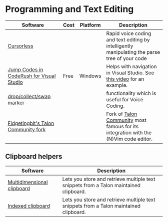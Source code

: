 # Programming and Text Editing

| Software                                                                                                                                                       | Cost | Platform | Description                                                                                                                   |
| -------------------------------------------------------------------------------------------------------------------------------------------------------------- | ---- | -------- | ----------------------------------------------------------------------------------------------------------------------------- |
| [Cursorless](https://www.cursorless.org/)                                                                                                                      |      |          | Rapid voice coding and text editing by intelligently manipulating the parse tree of your code                                 |
| [Jump Codes in CodeRush for Visual Studio](https://community.devexpress.com/blogs/markmiller/archive/2023/06/21/jump-codes-in-coderush-for-visual-studio.aspx) | Free | Windows  | Helps with navigation in Visual Studio. See [this video](https://www.youtube.com/watch?v=EVJOEQp9_cw) for an example.         |
| [drop/collect/swap marker](https://www.youtube.com/watch?v=_awmO-WZ_vw&list=PL8h4jt35t1wgawacCN9wmxq1EN36CNUGk&index=23)                                       |      |          | functionality which is useful for Voice Coding.                                                                               |
| [Fidgetingbit's Talon Community fork](https://github.com/fidgetingbits/fidgetingbits-talon)                                                                    |      |          | Fork of [Talon Community](https://github.com/talonhub/community) most famous for its integration with the (N)Vim code editor. |

## Clipboard helpers

| Software                                                                                                        | Description                                                                           |
| --------------------------------------------------------------------------------------------------------------- | ------------------------------------------------------------------------------------- |
| [Multidimensional clipboard](https://github.com/FireChickenProductivity/Talon-Voice-multidimensional-clipboard) | Lets you store and retrieve multiple text snippets from a Talon maintained clipboard. |
| [Indexed clipboard](https://github.com/rntz/indexed_clipboard)                                                  | Lets you store and retrieve multiple text snippets from a Talon maintained clipboard. |


